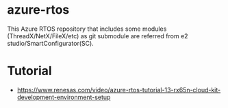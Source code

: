 # azure-rtos
This Azure RTOS repository that includes some modules (ThreadX/NetX/FileX/etc) as git submodule are referred from e2 studio/SmartConfigurator(SC).

# Tutorial
* https://www.renesas.com/video/azure-rtos-tutorial-13-rx65n-cloud-kit-development-environment-setup
